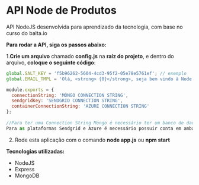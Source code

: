 # API Node de Produtos
API NodeJS desenvolvida para aprendizado da tecnologia, com base no curso do balta.io

**Para rodar a API, siga os passos abaixo:**

1.**Crie um arquivo** chamado **config.js** na **raíz do projeto**, e dentro do arquivo, **coloque o seguinte código**:
~~~javascript
global.SALT_KEY = 'f5b96262-5604-4cd3-95f2-05e78e5761ef'; // exemplo
global.EMAIL_TMPL = 'Olá, <strong> {0}</strong>, seja bem vindo à Node Store!';

module.exports = {
  connectionString: 'MONGO CONNECTION STRING',
  sendgridKey: 'SENDGRID CONNECTION STRING',
  containerConnectionString: 'AZURE CONNECTION STRING'
};
 
//Para ter uma Connection String Mongo é necessário ter um banco de dados executado localmente ou remoto. 
Para as plataformas Sendgrid e Azure é necessário possuir conta em ambas as plataformas.
~~~
2. Rode esta aplicação com o comando **node app.js** ou **npm start**

**Tecnologias utilizadas:**
* NodeJS
* Express
* MongoDB
